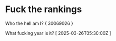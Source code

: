 # Fuck the rankings

Who the hell am I?
{ 30069026 }

What fucking year is it?
[ 2025-03-26T05:30:00Z ]

